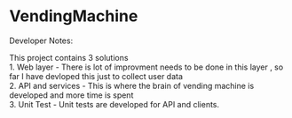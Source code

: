 # VendingMachine

Developer Notes:

This project contains 3 solutions 
<br/>
      1. Web layer - There is lot of improvment needs to be done in this layer , so far I have devloped this just to collect user data
      <br/>
      2. API and services - This is where the brain of vending machine is developed and more time is spent
      <br/>
      3. Unit Test - Unit tests are developed for API and clients.
